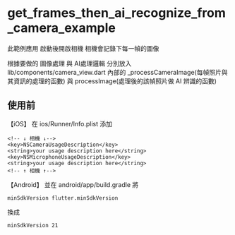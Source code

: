 # get_frames_then_ai_recognize_from_camera_example

此範例應用 啟動後開啟相機
相機會記錄下每一幀的圖像

根據要做的 圖像處理 與 AI處理邏輯
分別放入 lib/components/camera_view.dart
內部的 _processCameraImage(每幀照片與其資訊的處理的函數) 與 processImage(處理後的該幀照片做 AI 辨識的函數)

## 使用前
【iOS】
在 ios/Runner/Info.plist
添加
```
<!-- ↓ 相機 ↓-->
<key>NSCameraUsageDescription</key>
<string>your usage description here</string>
<key>NSMicrophoneUsageDescription</key>
<string>your usage description here</string>
<!-- ↑ 相機 ↑-->
```

【Android】
並在 android/app/build.gradle
將
```
minSdkVersion flutter.minSdkVersion
```
換成
```
minSdkVersion 21
```

